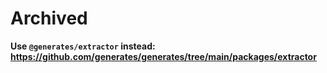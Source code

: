 # Archived

**Use `@generates/extractor` instead: https://github.com/generates/generates/tree/main/packages/extractor**
